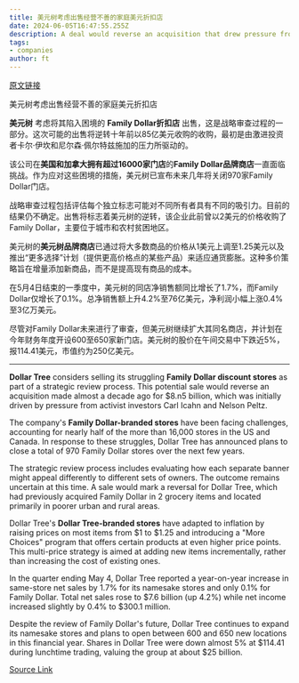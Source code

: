 ```yaml
---
title: 美元树考虑出售经营不善的家庭美元折扣店
date: 2024-06-05T16:47:55.255Z
description: A deal would reverse an acquisition that drew pressure from activist investors
tags: 
- companies
author: ft
---
```


[原文链接](https://ft.com/content/1e7900ca-f6f4-4736-95de-44eabce83c7a)

美元树考虑出售经营不善的家庭美元折扣店

**美元树** 考虑将其陷入困境的 **Family Dollar折扣店** 出售，这是战略审查过程的一部分。这次可能的出售将逆转十年前以85亿美元收购的收购，最初是由激进投资者卡尔·伊坎和尼尔森·佩尔特兹施加的压力所驱动的。

该公司在**美国和加拿大拥有超过16000家门店**的**Family Dollar品牌商店**一直面临挑战。作为应对这些困境的措施，美元树已宣布未来几年将关闭970家Family Dollar门店。

战略审查过程包括评估每个独立标志可能对不同所有者具有不同的吸引力。目前的结果仍不确定。出售将标志着美元树的逆转，该企业此前曾以2美元的价格收购了Family Dollar，主要位于城市和农村贫困地区。

美元树的**美元树品牌商店**已通过将大多数商品的价格从1美元上调至1.25美元以及推出“更多选择”计划（提供更高价格点的某些产品）来适应通货膨胀。这种多价策略旨在增量添加新商品，而不是提高现有商品的成本。

在5月4日结束的一季度中，美元树的同店净销售额同比增长了1.7%，而Family Dollar仅增长了0.1%。总净销售额上升4.2%至76亿美元，净利润小幅上涨0.4%至3亿万美元。

尽管对Family Dollar未来进行了审查，但美元树继续扩大其同名商店，并计划在今年财务年度开设600至650家新门店。美元树的股价在午间交易中下跌近5%，报114.41美元，市值约为250亿美元。

---

 **Dollar Tree** considers selling its struggling **Family Dollar discount stores** as part of a strategic review process. This potential sale would reverse an acquisition made almost a decade ago for $8.n5 billion, which was initially driven by pressure from activist investors Carl Icahn and Nelson Peltz.

The company's **Family Dollar-branded stores** have been facing challenges, accounting for nearly half of the more than 16,000 stores in the US and Canada. In response to these struggles, Dollar Tree has announced plans to close a total of 970 Family Dollar stores over the next few years.

The strategic review process includes evaluating how each separate banner might appeal differently to different sets of owners. The outcome remains uncertain at this time. A sale would mark a reversal for Dollar Tree, which had previously acquired Family Dollar in 2 grocery items and located primarily in poorer urban and rural areas.

Dollar Tree's **Dollar Tree-branded stores** have adapted to inflation by raising prices on most items from $1 to $1.25 and introducing a "More Choices" program that offers certain products at even higher price points. This multi-price strategy is aimed at adding new items incrementally, rather than increasing the cost of existing ones.

In the quarter ending May 4, Dollar Tree reported a year-on-year increase in same-store net sales by 1.7% for its namesake stores and only 0.1% for Family Dollar. Total net sales rose to $7.6 billion (up 4.2%) while net income increased slightly by 0.4% to $300.1 million.

Despite the review of Family Dollar's future, Dollar Tree continues to expand its namesake stores and plans to open between 600 and 650 new locations in this financial year. Shares in Dollar Tree were down almost 5% at $114.41 during lunchtime trading, valuing the group at about $25 billion.

[Source Link](https://ft.com/content/1e7900ca-f6f4-4736-95de-44eabce83c7a)

